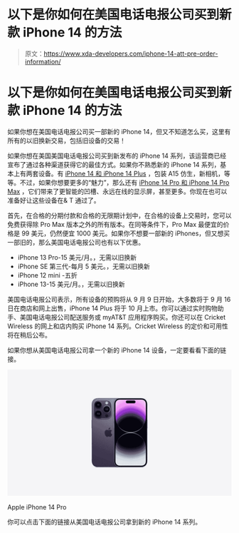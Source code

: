 # 以下是你如何在美国电话电报公司买到新款 iPhone 14 的方法

> 原文：<https://www.xda-developers.com/iphone-14-att-pre-order-information/>

# 以下是你如何在美国电话电报公司买到新款 iPhone 14 的方法

如果你想在美国电话电报公司买一部新的 iPhone 14，但又不知道怎么买，这里有所有的以旧换新交易，包括旧设备的交易！

如果你想在美国美国电话电报公司买到新发布的 iPhone 14 系列，该运营商已经宣布了通过各种渠道获得它的最佳方式。如果你不熟悉新的 iPhone 14 系列，基本上有两套设备。有 [iPhone 14 和 iPhone 14 Plus](https://www.xda-developers.com/apple-iphone-14/) ，包装 A15 仿生，新相机，等等。不过，如果你想要更多的“魅力”，那么还有 [iPhone 14 Pro 和 iPhone 14 Pro Max](https://www.xda-developers.com/apple-iphone-14-pro/) ，它们带来了更智能的凹槽、永远在线的显示屏，甚至更多。你现在也可以准备好让这些设备在& T 通过了。

首先，在合格的分期付款和合格的无限期计划中，在合格的设备上交易时，您可以免费获得除 Pro Max 版本之外的所有版本。在同等条件下，Pro Max 最便宜的价格是 99 美元，仍然便宜 1000 美元。如果你不想要一部新的 iPhones，但又想买一部旧的，那么美国电话电报公司也有以下优惠。

*   iPhone 13 Pro-15 美元/月。，无需以旧换新
*   iPhone SE 第三代-每月 5 美元。，无需以旧换新
*   iPhone 12 mini -五折
*   iPhone 13-15 美元/月。，无需以旧换新

美国电话电报公司表示，所有设备的预购将从 9 月 9 日开始，大多数将于 9 月 16 日在商店和网上出售，iPhone 14 Plus 将于 10 月上市。你可以通过实时购物助手、美国电话电报公司配送服务或 myAT&T 应用程序购买。你还可以在 Cricket Wireless 的网上和店内购买 iPhone 14 系列。Cricket Wireless 的定价和可用性将在稍后公布。

如果你想从美国电话电报公司拿一个新的 iPhone 14 设备，一定要看看下面的链接。

 <picture>![The iPhone 14 Pro brings a new front design, upgraded cameras, and a new all powerful Apple silicon for the most premium iPhone yet. ](img/6437f74b1244ed1652f599770d31581d.png)</picture> 

Apple iPhone 14 Pro

你可以点击下面的链接从美国电话电报公司拿到新的 iPhone 14 系列。